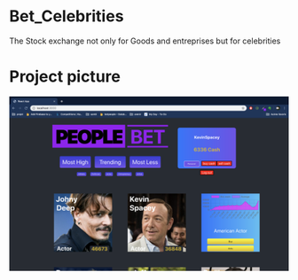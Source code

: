 # Bet_Celebrities
The Stock exchange not only for Goods and entreprises but for celebrities
# Project picture
![alt text](https://github.com/ttanhutau/Bet_Celebrities/blob/master/Capture%20d%E2%80%99e%CC%81cran%202019-06-10%20a%CC%80%2017.37.08.png)
